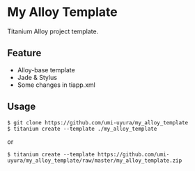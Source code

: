 My Alloy Template
=================

Titanium Alloy project template.

Feature
--------

* Alloy-base template
* Jade & Stylus
* Some changes in tiapp.xml

Usage
-----

```
$ git clone https://github.com/umi-uyura/my_alloy_template
$ titanium create --template ./my_alloy_template
```

or 

```
$ titanium create --template https://github.com/umi-uyura/my_alloy_template/raw/master/my_alloy_template.zip
```
